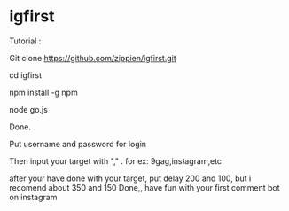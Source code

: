 # igfirst

Tutorial :

Git clone https://github.com/zippien/igfirst.git

cd igfirst

npm install -g npm

node go.js

Done.

Put username and password for login

Then input your target with "," . for ex: 9gag,instagram,etc

after your have done with your target, put delay 200 and 100, but i recomend about 350 and 150
Done,, have fun with your first comment bot on instagram

